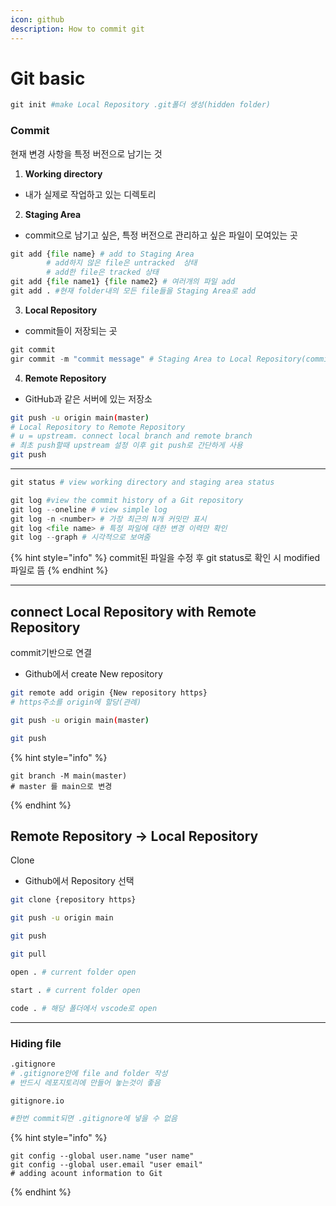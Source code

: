 ```yaml
---
icon: github
description: How to commit git
---
```


# Git basic

```python
git init #make Local Repository .git폴더 생성(hidden folder)
```

### Commit &#x20;

현재 변경  사항을 특정 버전으로 남기는 것



1. **Working directory**

* 내가 실제로 작업하고 있는 디렉토리



2. **Staging Area**

* commit으로 남기고 싶은, 특정 버전으로 관리하고 싶은 파일이 모여있는 곳

```python
git add {file name} # add to Staging Area
        # add하지 않은 file은 untracked  상태
        # add한 file은 tracked 상태
git add {file name1} {file name2} # 여러개의 파일 add
git add . #현재 folder내의 모든 file들을 Staging Area로 add
```

3. **Local Repository**

* commit들이 저장되는 곳

```python
git commit     
gir commit -m "commit message" # Staging Area to Local Repository(committed)
```

4. **Remote Repository**&#x20;

* GitHub과 같은 서버에 있는 저장소

```bash
git push -u origin main(master) 
# Local Repository to Remote Repository 
# u = upstream. connect local branch and remote branch
# 최초 push할때 upstream 설정 이후 git push로 간단하게 사용
git push
```

***

```python
git status # view working directory and staging area status
```

```python
git log #view the commit history of a Git repository
git log --oneline # view simple log
git log -n <number> # 가장 최근의 N개 커밋만 표시
git log <file name> # 특정 파일에 대한 변경 이력만 확인
git log --graph # 시각적으로 보여줌
```

{% hint style="info" %}
commit된 파일을 수정 후 git status로 확인 시 modified 파일로 뜸
{% endhint %}

***

## connect Local Repository with Remote Repository

commit기반으로 연결

* Github에서 create New repository

```bash
git remote add origin {New repository https}
# https주소를 origin에 할당(관례)

git push -u origin main(master) 

git push 
```

{% hint style="info" %}
```
git branch -M main(master)
# master 를 main으로 변경
```
{% endhint %}

## Remote Repository → Local Repository&#x20;

Clone

* Github에서 Repository 선택

```bash
git clone {repository https}

git push -u origin main

git push

git pull

open . # current folder open 

start . # current folder open

code . # 해당 폴더에서 vscode로 open
```

***

### Hiding file

```bash
.gitignore
# .gitignore안에 file and folder 작성
# 반드시 레포지토리에 만들어 놓는것이 좋음

gitignore.io

#한번 commit되면 .gitignore에 넣을 수 없음
```

{% hint style="info" %}
```
git config --global user.name "user name" 
git config --global user.email "user email" 
# adding acount information to Git
```
{% endhint %}




